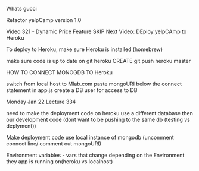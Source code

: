 Whats gucci

Refactor yelpCamp version 1.0

Video 321 - Dynamic Price Feature
SKIP
Next Video: DEploy yelpCAmp to Heroku

To deploy to Heroku, make sure Heroku is installed (homebrew)

make sure code is up to date on git
  heroku CREATE
  git push heroku master

HOW TO CONNECT MONOGDB TO Heroku

  switch from local host to Mlab.com
  paste mongoURI below the connect statement in app.js
    create a DB user for access to DB

Monday Jan 22
Lecture 334

 need to make the deployment code on heroku use a different database
then our development code (dont want to be pushing to the same db (testing vs deplyment))

Make deployment code use local instance of mongodb (uncomment connect line/ comment out mongoURI)

Environment variables - vars that change depending on the Environment they app is running on(heroku vs localhost)
